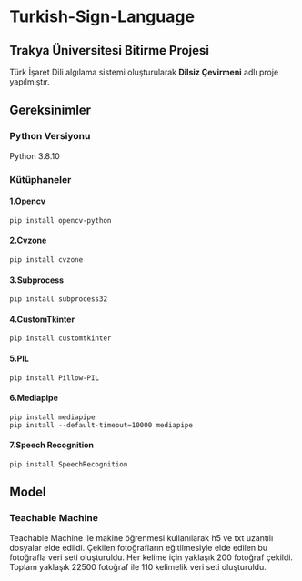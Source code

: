 # Turkish-Sign-Language

## **Trakya Üniversitesi Bitirme Projesi**

Türk İşaret Dili algılama sistemi oluşturularak **Dilsiz Çevirmeni** adlı proje yapılmıştır.

## **Gereksinimler**
### Python Versiyonu
Python 3.8.10
### Kütüphaneler
#### 1.Opencv
```
pip install opencv-python
```
#### 2.Cvzone
```
pip install cvzone
```
#### 3.Subprocess
```
pip install subprocess32
```
#### 4.CustomTkinter
```
pip install customtkinter
```
#### 5.PIL
```
pip install Pillow-PIL
```
#### 6.Mediapipe
```
pip install mediapipe 
pip install --default-timeout=10000 mediapipe
```
#### 7.Speech Recognition
```
pip install SpeechRecognition
```


## **Model**
### Teachable Machine
Teachable Machine ile makine öğrenmesi kullanılarak h5 ve txt uzantılı dosyalar elde edildi. Çekilen fotoğrafların eğitilmesiyle elde edilen bu fotoğrafla veri seti oluşturuldu. Her kelime için yaklaşık 200 fotoğraf çekildi. Toplam yaklaşık 22500 fotoğraf ile 110 kelimelik veri seti oluşturuldu.
